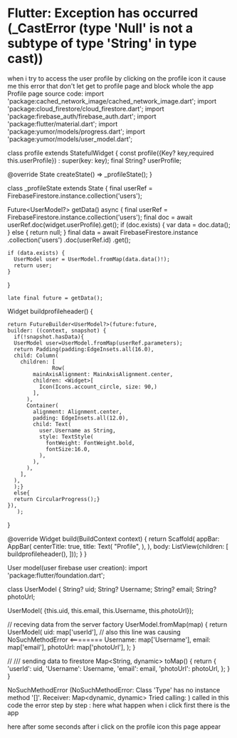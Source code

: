 
# Flutter: Exception has occurred (_CastError (type 'Null' is not a subtype of type 'String' in type cast))

when i try to access the user profile by clicking on the profile icon it cause me this error that don't let get to profile page and block whole the app
Profile page source code:
import 'package:cached_network_image/cached_network_image.dart';
import 'package:cloud_firestore/cloud_firestore.dart';
import 'package:firebase_auth/firebase_auth.dart';
import 'package:flutter/material.dart';
import 'package:yumor/models/progress.dart';
import 'package:yumor/models/user_model.dart';

class profile extends StatefulWidget {
  const profile({Key? key,required this.userProfile}) : super(key: key);
  final String? userProfile;


  

  @override
  State<profile> createState() => _profileState();
}

class _profileState extends State<profile> {
  final userRef = FirebaseFirestore.instance.collection('users');

  Future<UserModel?> getData() async {
    final userRef = FirebaseFirestore.instance.collection('users');
    final doc = await userRef.doc(widget.userProfile).get();
    if (doc.exists) {
      var data = doc.data();
    } else {
      return null;
    }
    final data = await FirebaseFirestore.instance
        .collection('users')
        .doc(userRef.id)
        .get();

    if (data.exists) {
      UserModel user = UserModel.fromMap(data.data()!);
      return user;
    }
  }

    late final future = getData();

   Widget buildprofileheader() {
   
    return FutureBuilder<UserModel?>(future:future,
    builder: ((context, snapshot) {
      if(!snapshot.hasData){
      UserModel user=UserModel.fromMap(userRef.parameters);
      return Padding(padding:EdgeInsets.all(16.0),
      child: Column(
        children: [
                  Row(
            mainAxisAlignment: MainAxisAlignment.center,
            children: <Widget>[
              Icon(Icons.account_circle, size: 90,)
            ],
          ),
          Container(
            alignment: Alignment.center,
            padding: EdgeInsets.all(12.0),
            child: Text(
              user.Username as String,
              style: TextStyle(
                fontWeight: FontWeight.bold,
                fontSize:16.0,
              ),
            ),
          ),
        ],
      ),
      );}
      else{
      return CircularProgress();}
    }),
       );
  }

  @override
  Widget build(BuildContext context) {
    return Scaffold(
        appBar: AppBar(
          centerTitle: true,
          title: Text(
            "Profile",
          ),
        ),
        body: ListView(children: <Widget>[
           buildprofileheader(),
        ]));
  }
}


User model(user firebase user creation):
import 'package:flutter/foundation.dart';

class UserModel {
  String? uid;
  String? Username;
  String? email;
  String? photoUrl;
  

  UserModel(
      {this.uid, this.email, this.Username,  this.photoUrl});

  // receving data from the server
  factory UserModel.fromMap(map) {
    return UserModel(
      uid: map['userId'], // also this line was causing NoSuchMethodError <========
      Username: map['Username'],
      email: map['email'],
      photoUrl: map['photoUrl'],
    );
  }

  // /// sending data to firestore
  Map<String, dynamic> toMap() {
    return {
      'userId': uid,
      'Username': Username,
      'email': email,
      'photoUrl': photoUrl,
    };
  }
}

NoSuchMethodError (NoSuchMethodError: Class 'Type' has no instance method '[]'. Receiver: Map<dynamic, dynamic> Tried calling: ) called in this code
the error step by step :
here what happen when i click first there is the app

here after some seconds after i click on the profile icon this page appear


        